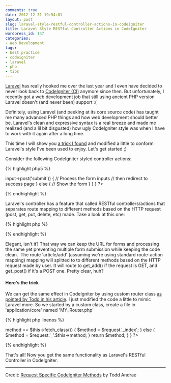 ```yaml
---
comments: true
date: 2012-12-31 19:54:01
layout: post
slug: laravel-style-restful-controller-actions-in-codeigniter
title: Laravel Style RESTful Controller Actions in CodeIgniter
wordpress_id: 147
categories:
- Web Development
tags:
- best practice
- codeigniter
- laravel
- php
- tips
---
```


[Laravel](http://laravel.com) has really hooked me over the last year and I even have decided to never look back to [CodeIgniter (CI)](http://codeigniter.com) anymore since then. But unfortunately, I recently got a web development job that still using ancient PHP version Laravel doesn't (and never been) support :(

Definitely, using Laravel (and peeking at its core source code) has taught me many advanced PHP things and how web development should better be. Laravel's clean and expressive syntax is a real breeze and made me realized (and a lil bit disgusted) how ugly CodeIgniter style was when I have to work with it again after a long time.

This time I will show you [a trick I found](http://www.toddandrae.com/?p=95) and modified a little to conform Laravel's style I've been used to enjoy. Let's get started ;)

<!-- more -->

Consider the following CodeIgniter styled controller actions:

{% highlight php5 %}
<?php
class Article extends CI_Controller {

	public function add()
	{
		if($this->input->post('submit'))
		{
			// Process the form inputs
			// then redirect to success page
		}
		else
		{
			// Show the form
		}
	}
}
?>
{% endhighlight %}

Laravel's controller has a feature that called RESTful controllers/actions that separates route mapping to different methods based on the HTTP request (post, get, put, delete, etc) made. Take a look at this one:

	

{% highlight php %}
<?php
class Article extends Controller {

	public $resful = true;

	public function get_add()
	{
		// Show the form
	}

	public function post_add()
	{
		// Process the form inputs
		// then redirect to success page
	}
}
?>
{% endhighlight %}


Elegant, isn't it? That way we can keep the URL for forms and processing the same yet preventing multiple form submission while keeping the code clean.  The route 'article/add' (assuming we're using standard route-action mapping) mapping will splitted to to different methods based on the HTTP request made by user. It will route to get_add() if the request is GET, and get_post() if it's a POST one. Pretty clear, huh?


#### Here's the trick


We can get the same effect in CodeIgniter by using custom router class [as pointed by Todd in his article](http://www.toddandrae.com/?p=95). I just modified the code a little to mimic Laravel more. So we started by a custom class, create a file in 'application/core' named 'MY_Router.php'

{% highlight php linenos %}
<?php
class MY_Router extends CI_Router {
	function fetch_method()
	{
		$request = strtolower($_SERVER['REQUEST_METHOD']);

		if ($this->method == $this->fetch_class()) 
		{
			$method = $request.'_index';
		} 
		else 
		{
			$method = $request.'_'.$this->method;
		}

		return $method;
	}
}
?>
{% endhighlight %}

That's all! Now you get the same functionality as Laravel's RESTful Controller in CodeIgniter.



---

Credit: [Request Specific CodeIgniter Methods](http://www.toddandrae.com/?p=95) by Todd Andrae
